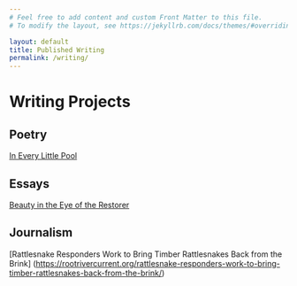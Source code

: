 ```yaml
---
# Feel free to add content and custom Front Matter to this file.
# To modify the layout, see https://jekyllrb.com/docs/themes/#overriding-theme-defaults

layout: default
title: Published Writing
permalink: /writing/
---
```


# Writing Projects

## Poetry

[In Every Little Pool](https://greatlakesreview.org/every-little-pool/)

## Essays

[Beauty in the Eye of the Restorer](https://theprairieenthusiasts.org/wp-content/uploads/2023/07/PPSummer2022.pdf)

## Journalism

[Rattlesnake Responders Work to Bring Timber Rattlesnakes Back from the Brink] (https://rootrivercurrent.org/rattlesnake-responders-work-to-bring-timber-rattlesnakes-back-from-the-brink/)

<style>
  td, tr, table {
    border: none!important;
    background-color: #ffffff;
  }
</style>
